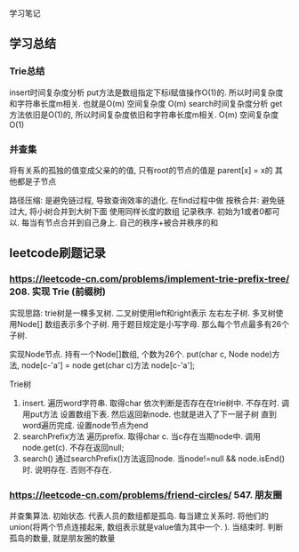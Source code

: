 学习笔记

## 学习总结

### Trie总结

insert时间复杂度分析  put方法是数组指定下标i赋值操作O(1)的. 所以时间复杂度和字符串长度m相关. 也就是O(m)  空间复杂度 O(m)
search时间复杂度分析  get方法依旧是O(1)的, 所以时间复杂度依旧和字符串长度m相关. O(m) 空间复杂度O(1)

### 并查集

将有关系的孤独的值变成父亲的的值,  只有root的节点的值是 parent[x] = x的 其他都是子节点

路径压缩: 是避免链过程, 导致查询效率的退化. 在find过程中做
按秩合并: 避免链过大, 将小树合并到大树下面 使用同样长度的数组 记录秩序. 初始为1或者0都可以. 每当有节点合并到自己身上. 自己的秩序+被合并秩序的和

## leetcode刷题记录

### https://leetcode-cn.com/problems/implement-trie-prefix-tree/ 208. 实现 Trie (前缀树)

实现思路: trie树是一棵多叉树. 二叉树使用left和right表示 左右左子树. 多叉树使用Node[] 数组表示多个子树. 用于题目规定是小写字母. 那么每个节点最多有26个子树.

实现Node节点. 持有一个Node[]数组, 个数为26个. put(char c, Node node)方法, node[c-'a'] = node get(char c)方法 node[c-'a'];

Trie树
1. insert. 遍历word字符串. 取得char 依次判断是否存在在trie树中. 不存在时. 调用put方法 设置数组下表. 然后返回新node. 也就是进入了下一层子树 直到word遍历完成. 设置node节点为end
2. searchPrefix方法 遍历prefix. 取得char c. 当c存在当期node中. 调用node.get(c). 不存在返回null; 
3. search() 通过searchPrefix()方法返回node. 当node!=null && node.isEnd()时. 说明存在. 否则不存在.


### https://leetcode-cn.com/problems/friend-circles/ 547. 朋友圈

并查集算法. 初始状态. 代表人员的数组都是孤岛. 每当建立关系时. 将他们的union(将两个节点连接起来, 数组表示就是value值为其中一个. ). 当结束时. 判断孤岛的数量, 就是朋友圈的数量